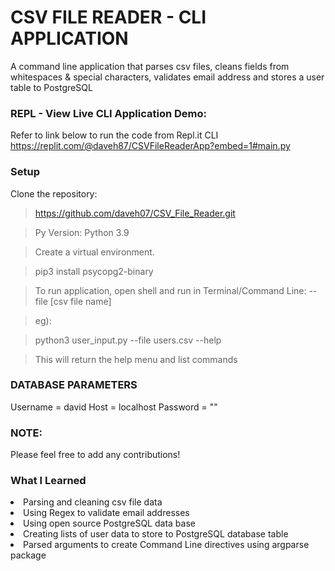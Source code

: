 # CSV FILE READER - CLI APPLICATION
A command line application that parses csv files, cleans fields from whitespaces & special characters, validates email address and stores a user table to PostgreSQL

### REPL - View Live CLI Application Demo:
Refer to link below to run the code from Repl.it CLI
https://replit.com/@daveh87/CSVFileReaderApp?embed=1#main.py

### Setup
Clone the repository:

> https://github.com/daveh07/CSV_File_Reader.git

> Py Version: Python 3.9

> Create a virtual environment.

> pip3 install psycopg2-binary

> To run application, open shell and run in Terminal/Command Line:
> --file [csv file name]

>eg):

> python3 user_input.py --file users.csv --help

> This will return the help menu and list commands

### DATABASE PARAMETERS
Username = david
Host = localhost
Password = ""

### NOTE:
Please feel free to add any contributions! 

### What I Learned
<li>Parsing and cleaning csv file data</li>
<li>Using Regex to validate email addresses</li>
<li>Using open source PostgreSQL data base</li>
<li>Creating lists of user data to store to PostgreSQL database table</li>
<li>Parsed arguments to create Command Line directives using argparse package</li>
